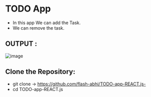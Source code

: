 # TODO App 

- In this app We can add the Task.
- We can remove the task.

## OUTPUT :
![image](https://github.com/user-attachments/assets/244ff7b4-4c24-4bbe-867f-9501783f6cbc)

## Clone the Repository:

- git clone -> https://github.com/flash-abhi/TODO-app-REACT.js-
- cd TODO-app-REACT.js
